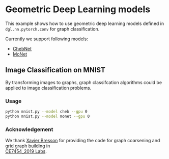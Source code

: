 Geometric Deep Learning models
=========

This example shows how to use geometric deep learning models defined in `dgl.nn.pytorch.conv` for
graph classification.

Currently we support following models:
- [ChebNet](https://arxiv.org/pdf/1606.09375.pdf)
- [MoNet](https://arxiv.org/pdf/1611.08402.pdf)

## Image Classification on MNIST

By transforming images to graphs, graph classifcation algorithms could
be applied to image classification problems.

### Usage
```bash
python mnist.py --model cheb --gpu 0
python mnist.py --model monet --gpu 0
```

### Acknowledgement
We thank [Xavier Bresson](https://github.com/xbresson) for providing the
code for graph coarsening and grid graph building in  
[CE7454_2019 Labs](https://github.com/xbresson/CE7454_2019/tree/master/codes/labs_lecture14/lab01_ChebGCNs).